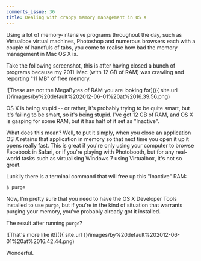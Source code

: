 ```yaml
---
comments_issue: 36
title: Dealing with crappy memory management in OS X
---
```

Using a lot of memory-intensive programs throughout the day, such as Virtualbox virtual machines, Photoshop and numerous browsers each with a couple of handfuls of tabs, you come to realise how bad the memory management in Mac OS X is.

<!-- more -->

Take the following screenshot, this is after having closed a bunch of programs because my 2011 iMac (with 12 GB of RAM) was crawling and reporting "11 MB" of free memory.

![These are not the MegaBytes of RAM you are looking for]({{ site.url }}/images/by%20default%202012-06-01%20at%2016.39.56.png)

OS X is being stupid -- or rather, it's probably trying to be quite smart, but it's failing to be smart, so it's being stupid. I've got 12 GB of RAM, and OS X is gasping for some RAM, but it has half of it set as "Inactive".

What does this mean? Well, to put it simply, when you close an application OS X retains that application in memory so that next time you open it up it opens really fast. This is great if you're only using your computer to browse Facebook in Safari, or if you're playing with Photobooth, but for any real-world tasks such as virtualising Windows 7 using Virtualbox, it's not so great.

Luckily there is a terminal command that will free up this "Inactive" RAM:

`$ purge`

Now, I'm pretty sure that you need to have the OS X Developer Tools installed to use `purge`, but if you're in the kind of situation that warrants purging your memory, you've probably already got it installed.

The result after running `purge`?

![That's more like it!]({{ site.url }}/images/by%20default%202012-06-01%20at%2016.42.44.png)

Wonderful.
